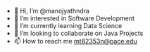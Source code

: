 - 👋 Hi, I’m @manojyathndra
- 👀 I’m interested in Software Development
- 🌱 I’m currently learning Data Science 
- 💞️ I’m looking to collaborate on Java Projects
- 📫 How to reach me mt82353n@pace.edu


